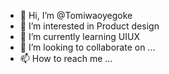 - 👋 Hi, I’m @Tomiwaoyegoke
- 👀 I’m interested in Product design 
- 🌱 I’m currently learning UIUX 
- 💞️ I’m looking to collaborate on ...
- 📫 How to reach me ...

<!---
Tomiwaoyegoke/Tomiwaoyegoke is a ✨ special ✨ repository because its `README.md` (this file) appears on your GitHub profile.
You can click the Preview link to take a look at your changes.
--->
